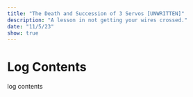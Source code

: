 ```yaml
---
title: "The Death and Succession of 3 Servos [UNWRITTEN]"
description: "A lesson in not getting your wires crossed."
date: "11/5/23"
show: true
---
```


# Log Contents

log contents